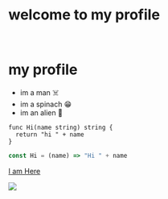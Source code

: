 # welcome to my profile

<br>

# my profile
- im a man ☠️
- im a spinach 😁
- im an alien 🦖

``` golang []
func Hi(name string) string {
  return "hi " + name
}
```
``` javascript []
const Hi = (name) => "Hi " + name
```

[I am Here](https://zamsprofile.netlify.app/)

![](https://komarev.com/ghpvc/?username=zams-putra&color=15152e)
